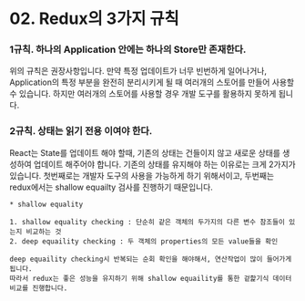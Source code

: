 # 02. Redux의 3가지 규칙

### 1규칙. 하나의 Application 안에는 하나의 Store만 존재한다.

위의 규칙은 권장사항입니다. 만약 특정 업데이트가 너무 빈번하게 일어나거나, Application의 특정 부분을 완전히 분리시키게 될 때 여러개의 스토어를 만들어 사용할 수 있습니다.
하지만 여러개의 스토어를 사용할 경우 개발 도구를 활용하지 못하게 됩니다.

### 2규칙. 상태는 읽기 전용 이여야 한다.

React는 State를 업데이트 해야 할때, 기존의 상태는 건들이지 않고 새로운 상태를 생성하여 업데이트 해주어야 합니다.
기존의 상태를 유지해야 하는 이유로는 크게 2가지가 있습니다. 첫번째로는 개발자 도구의 사용을 가능하게 하기 위해서이고, 두번째는 redux에서는 shallow equailty 검사를 진행하기 때문입니다.

```
* shallow equality

1. shallow equality checking : 단순히 같은 객체의 두가지의 다른 변수 참조들이 있는지 비교하는 것
2. deep equaility checking : 두 객체의 properties의 모든 value들을 확인

deep equaility checking시 반복되는 순회 확인을 해야해서, 연산작업이 많이 들어가게 됩니다.
따라서 redux는 좋은 성능을 유지하기 위해 shallow equaility를 통한 겉핥기식 데이터 비교를 진행합니다.

```
